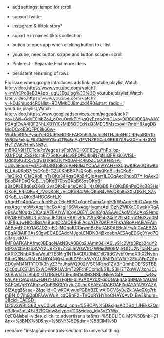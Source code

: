 - add settings: tempo for scroll
- support twitter
- instagram & tiktok story?
- suport é in names tiktok collection
- button to open app when clicking button to dl list
- youtube, need button scrape and button scrape+scroll
- Pinterest - Separate Find more ideas


- persistent renaming of rows

Fix issue when google introduces ads link:
youtube,playlist,Watch later,video,https://www.youtube.com/watch?v=mVrCPo8eB3A&pp=ugUEEgJlbg%3D%3D
youtube,playlist,Watch later,video,https://www.youtube.com/watch?v=kDJ8mucd4R0&list=RDMMkDJ8mucd4R0&start_radio=1
youtube,playlist,Watch later,video,https://www.googleadservices.com/pagead/aclk?sa=L&ai=CdeE9ldbZaJ_oOduOrckPiYjkqQyEzoaVggGLxoyOlRS0kB8QAyAAYP2AgIDwA4IBF2NhLXB1Yi02MjE5ODExNzQ3MDQ5MzcxoAH7mbH8AagDBMgDCqoE3QFP0Bk66w-WuUcVOPcPysptVeCDJ6fsNGRFFABXh6i3JaJp0NTHJde5HjDlR9yofB0r1trWRj5dRekjbiFlbCb9WY8rq5TBs8nAgTFVNZEXOaL6BK97CRw30HmHx5Y6HyTZW67HmNNs3y-m5RGN9HTETcIePoVegcpstyFoKWDllKCF8QguYhFb_bz-XUrFOat_ZSSHczgE775ot6-uHcv8POPC4jpjN7pfsIQFRisj06VISL-Udqb6fGB5579qw1s1kaq310Ykd0Ai-iqRKpZCGXuHeiSFA-JUxvaBbogFyd7QglOSBQoIE2gBeN6kiJYCoAahAYAH7eXOgwKIBwGQBwKoB_LAsQKoB7jEsQKoB-G2sQKoB6XPsQKoB-edsQKoB-idsQKoB--1sQKoB_C1sQKoB_nTsQKoB4KqsQKoB4QIqAem1LECqAeo0huoB7YHqAex3BuoB4HDsQKoB_i_sQKoB7CbsQKoB66xsQKoB-a8sQKoB8q6sQKoB_2ysQKoB_e4sQKoB_i4sQKoB8jPsQKoB8nPsQKoB83HsQKoB_HRsQKoB_zVsQKoB_vVsQKoB4zWsQKoB4vWsQKoB53XsQKoB_SZsQKoB_i_sQKoB4HGG6gH_K-xAqgH1c4bqAerxRuoB5zcG6gHt6GxAqgH1amxAqgH3rWxAqgH6rGxAqgHvrexAqgHmbWxAqgHhcGxAqgH66WxAqgHyqmxApIICzN2WllXcC0wekVRqAgBsAgM0ggxCICAgIAEEAIYWjICgAQ6EY_QgICAgASAwICAgMCAgAIqSNmg0jVQFFiI1sWU3_yPA5oJFGh0dHA6Ly91c2Vtb3Rpb24uY29tsQlrnANsl3zc0MgJF8gJjwHICcIBmAsBugtOCAIQBRgEIAcoATAZQAFIAFhkYABoAHABiAEAmAEBogEhChYIACAD2rgEDjIMOgoKCCgwmBkBuCAB0AEBqAIFwAICqAEB2AEBgAIBiAIF0AsS0gwECAEQAdoMJgoLENDN34jBxoebnAESAgEDGg0Yyd7QglMgvqKU-IMFQAFKAhAfmg0BEqoNAkNByA0B0g2JAmh0dHA6Ly91c2Vtb3Rpb24uY29tP3V0bV9zb3VyY2U9Z29vZ2xlJnV0bV9tZWRpdW09MjIyODU2NTk5NzcmdXRtX2NhbXBhaWduPTE3Mjg1NTk4ODU0MiZ1dG1fdGVybT0mdXRtX2NvbnRlbnQ9NzU3MzE4NjY4NjQyJmdhZF9zb3VyY2U9MiZnYWRfY2FtcGFpZ25pZD0yMjI4NTY1OTk3NyZ3YnJhaWQ9Q2tVS0NRand1ZVBHQmhEOEFSSTBBQjc0dUlXS1JjNExWOWRRUWdmT29FcnFCcmdNS1lJS3lHZTZqWWJtcnJCLXhBaVhTbTBhbXlzTU1BdHZUdEp3M1A3M3NSb0NkeVG4E____________wGwFALAFYGAgEDQFQHYFQGYFgHiFgIIAYAXAYoXFggDGAEgASgBMAE4AUABSAFQAVgBYAKgFwGpF3KGLYxyiuC0uhcKEAEoADABOAFIAdAYAfAYAYAZA8IZAggB&ase=2&gclid=CjwKCAjwuePGBhBZEiwAIGCVSyDJZk_VAqXXg7rbmBN_0r7jh90qDFAAVWuK_gdQBnF2HTnQoRYHYhoCHAYQAvD_BwE&num=3&cid=CAESD-D25y3WBLC63_vwC0iwLw&ad_cpn=%5BCPN%5D&sig=AOD64_1JHEkkZQnd3JIgySmL4FJB21QQdw&ctype=110&video_id=3vZYWp-0zEQ&label=video_click_to_advertiser_site&ms=%5BCLICK_MS%5D&nb=21&nx=%5BNX%5D&ny=%5BNY%5D&dim=%5BDIM%5D

reename "instagram-controls-section" to universal thing
